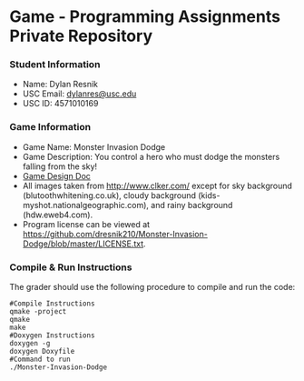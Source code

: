 # Game - Programming Assignments Private Repository
### Student Information
  + Name: Dylan Resnik
  + USC Email: dylanres@usc.edu
  + USC ID: 4571010169

### Game Information
  + Game Name: Monster Invasion Dodge
  + Game Description: You control a hero who must dodge the monsters falling from the sky!
  + [Game Design Doc](GameDesignDoc.md)
  + All images taken from http://www.clker.com/ except for sky background (blutoothwhitening.co.uk),
  	cloudy background (kids-myshot.nationalgeographic.com), and rainy background (hdw.eweb4.com).
  + Program license can be viewed at https://github.com/dresnik210/Monster-Invasion-Dodge/blob/master/LICENSE.txt.


### Compile & Run Instructions
The grader should use the following procedure to compile and run the code:
```shell
#Compile Instructions
qmake -project
qmake
make
#Doxygen Instructions
doxygen -g
doxygen Doxyfile
#Command to run
./Monster-Invasion-Dodge
```

